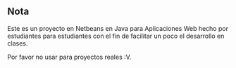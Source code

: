 ## Nota

Este es un proyecto en Netbeans en Java para Aplicaciones Web hecho por 
estudiantes para estudiantes con el fin de facilitar un poco el desarrollo
en clases.

Por favor no usar para proyectos reales :V.
